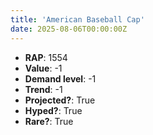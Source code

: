 ```yaml
---
title: 'American Baseball Cap'
date: 2025-08-06T00:00:00Z
---
```

- **RAP**: 1554
- **Value**: -1
- **Demand level**: -1
- **Trend**: -1
- **Projected?**: True
- **Hyped?**: True
- **Rare?**: True
